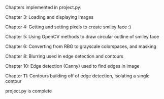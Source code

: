 Chapters implemented in project.py:

Chapter 3: Loading and displaying images

Chapter 4: Getting and setting pixels to create smiley face :)

Chapter 5: Using OpenCV methods to draw circular outline of smiley face

Chapter 6: Converting from RBG to grayscale colorspaces, and masking

Chapter 8: Blurring used in edge detection and contours

Chapter 10: Edge detection (Canny) used to find edges in image

Chapter 11: Contours building off of edge detection, isolating a single contour

project.py is complete
